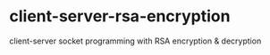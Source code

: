 # client-server-rsa-encryption
client-server socket programming with RSA encryption &amp; decryption